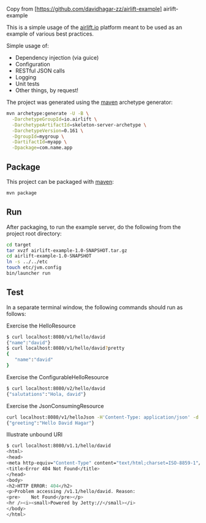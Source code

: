 Copy from [https://github.com/davidhagar-zz/airlift-example] airlift-example

This is a simple usage of the [airlift.io] platform meant to be used as an example
of various best practices.

Simple usage of:

* Dependency injection (via guice)
* Configuration
* RESTful JSON calls
* Logging
* Unit tests
* Other things, by request!

The project was generated using the [maven] archetype generator:

```sh
mvn archetype:generate -U -B \
  -DarchetypeGroupId=io.airlift \
  -DarchetypeArtifactId=skeleton-server-archetype \
  -DarchetypeVersion=0.161 \
  -DgroupId=mygroup \
  -DartifactId=myapp \
  -Dpackage=com.name.app
```

Package
------

This project can be packaged with [maven]:

```sh
mvn package
```

Run
-----

After packaging, to run the example server, do the following from the project
root directory:


```sh
cd target
tar xvzf airlift-example-1.0-SNAPSHOT.tar.gz
cd airlift-example-1.0-SNAPSHOT
ln -s ../../etc
touch etc/jvm.config
bin/launcher run
```

Test
-----

In a separate terminal window, the following commands should run as follows:

Exercise the HelloResource
```sh
$ curl localhost:8080/v1/hello/david
{"name":"david"}
$ curl localhost:8080/v1/hello/david?pretty
{
   "name":"david"
}
```

Exercise the ConfigurableHelloResource
```sh
$ curl localhost:8080/v2/hello/david
{"salutations":"Hola, david"}
```

Exercise the JsonConsumingResource
```sh
curl localhost:8080/v1/helloJson -H'Content-Type: application/json' -d '{ "firstName" : "David", "lastName" : "Hagar" }'
{"greeting":"Hello David Hagar"}
```

Illustrate unbound URI
```sh
$ curl localhost:8080/v1.1/hello/david
<html>
<head>
<meta http-equiv="Content-Type" content="text/html;charset=ISO-8859-1"/>
<title>Error 404 Not Found</title>
</head>
<body>
<h2>HTTP ERROR: 404</h2>
<p>Problem accessing /v1.1/hello/david. Reason:
<pre>    Not Found</pre></p>
<hr /><i><small>Powered by Jetty://</small></i>
</body>
</html>
```

[maven]:http://maven.apache.org/
[airlift.io]:https://github.com/airlift/airlift
